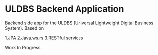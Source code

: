 # ULDBS Backend Application
Backend side app for the ULDBS (Universal Lightweight Digital Business System).
Based on

1.JPA 
2.Java.ws.rs
3.RESTful services 

Work In Progress
